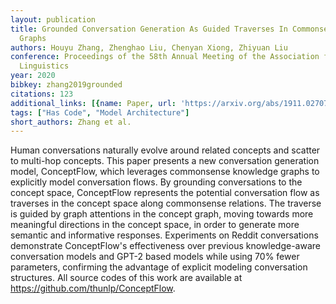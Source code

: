 ```yaml
---
layout: publication
title: Grounded Conversation Generation As Guided Traverses In Commonsense Knowledge
  Graphs
authors: Houyu Zhang, Zhenghao Liu, Chenyan Xiong, Zhiyuan Liu
conference: Proceedings of the 58th Annual Meeting of the Association for Computational
  Linguistics
year: 2020
bibkey: zhang2019grounded
citations: 123
additional_links: [{name: Paper, url: 'https://arxiv.org/abs/1911.02707'}]
tags: ["Has Code", "Model Architecture"]
short_authors: Zhang et al.
---
```

Human conversations naturally evolve around related concepts and scatter to
multi-hop concepts. This paper presents a new conversation generation model,
ConceptFlow, which leverages commonsense knowledge graphs to explicitly model
conversation flows. By grounding conversations to the concept space,
ConceptFlow represents the potential conversation flow as traverses in the
concept space along commonsense relations. The traverse is guided by graph
attentions in the concept graph, moving towards more meaningful directions in
the concept space, in order to generate more semantic and informative
responses. Experiments on Reddit conversations demonstrate ConceptFlow's
effectiveness over previous knowledge-aware conversation models and GPT-2 based
models while using 70% fewer parameters, confirming the advantage of explicit
modeling conversation structures. All source codes of this work are available
at https://github.com/thunlp/ConceptFlow.